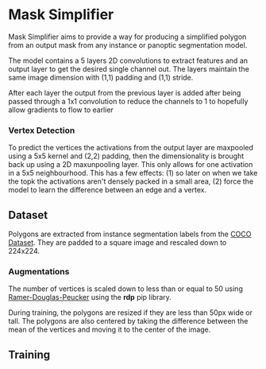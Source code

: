 # Mask Simplifier

Mask Simplifier aims to provide a way for producing a simplified polygon from an output mask from any instance or panoptic segmentation model.

The model contains a 5 layers 2D convolutions to extract features and an output layer to get the desired single channel out. The layers maintain the same image dimension with (1,1) padding and (1,1) stride. 

After each layer the output from the previous layer is added after being passed through a 1x1 convolution to reduce the channels to 1 to hopefully allow gradients to flow to earlier

### Vertex Detection

To predict the vertices the activations from the output layer are maxpooled using a 5x5 kernel and (2,2) padding, then the dimensionality is brought back up using a 2D maxunpooling layer. This only allows for 
one activation in a 5x5 neighbourhood. This has a few effects: (1) so later on when we take the topk the activations aren't densely packed in a small area, (2) force the model to learn the difference between an edge and a vertex. 


## Dataset

Polygons are extracted from instance segmentation labels from the [COCO Dataset](https://cocodataset.org/). 
They are padded to a square image and rescaled down to 224x224. 

### Augmentations

The number of vertices is scaled down to less than or equal to 50 using [Ramer-Douglas-Peucker](https://en.wikipedia.org/wiki/Ramer%E2%80%93Douglas%E2%80%93Peucker_algorithm) using the **rdp** pip library.

During training, the polygons are resized if they are less than 50px wide or tall. The polygons are also centered by taking the difference between the mean of the vertices and moving it to the center of the image.

## Training

